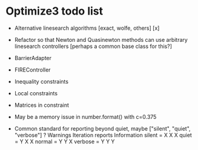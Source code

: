 # Optimize3 todo list

* Alternative linesearch algorithms [exact, wolfe, others] [x]

* Refactor so that Newton and Quasinewton methods can use arbitrary linesearch controllers [perhaps a common base class for this?] 

* BarrierAdapter

* FIREController

* Inequality constraints

* Local constraints 

* Matrices in constraint 

* May be a memory issue in number.format() with c=0.375

* Common standard for reporting beyond quiet, maybe ["silent", "quiet", "verbose"] ?
             Warnings Iteration reports Information
    silent =    X              X             X
    quiet  =    Y              X             X
    normal =    Y              Y             X
    verbose =   Y              Y             Y
